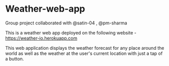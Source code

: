 # Weather-web-app

Group project collaborated with @satin-04 , @pm-sharma

This is a weather web app deployed on the following website - https://weather-io.herokuapp.com

This web application displays the weather forecast for any place around the world as well as the weather at the user's current location with just a tap of a button.




